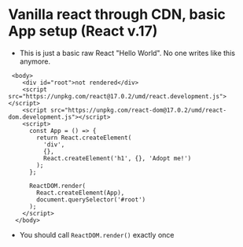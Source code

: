 # Vanilla react through CDN, basic App setup (React v.17)

* This is just a basic raw React "Hello World". No one writes like this anymore.
```
 <body>
    <div id="root">not rendered</div>
    <script src="https://unpkg.com/react@17.0.2/umd/react.development.js"></script>
    <script src="https://unpkg.com/react-dom@17.0.2/umd/react-dom.development.js"></script>
    <script>
      const App = () => {
        return React.createElement(
          'div',
          {},
          React.createElement('h1', {}, 'Adopt me!')
        );
      };

      ReactDOM.render(
        React.createElement(App),
        document.querySelector('#root')
      );
    </script>
  </body>
```
* You should call `ReactDOM.render()` exactly once
